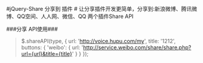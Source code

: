 #jQuery-Share 分享到 插件 #
让分享插件开发更简单，分享到:新浪微博、腾讯微博、QQ空间、人人网、微信、QQ
两个插件Share API 


###分享 API使用###

> $.shareAPI(type, {
		url: 'http://voice.hupu.com/my',
		title: '1212',
		buttons: {
			'weibo': {
				url: 'http://service.weibo.com/share/share.php?url={url}&title={title}'
			}
		}
> });

